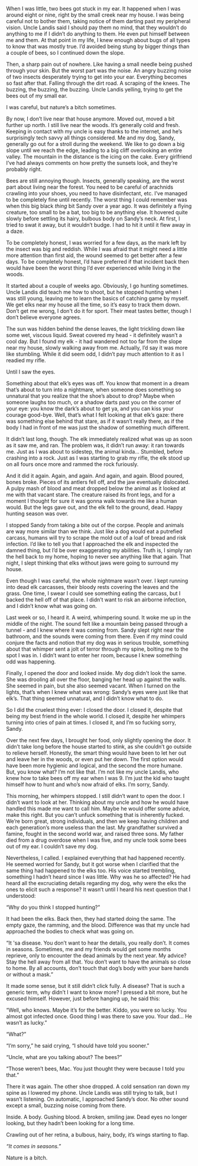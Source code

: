  When I was little, two bees got stuck in my ear. It happened when I was around eight or nine, right by the small creek near my house. I was being careful not to bother them, taking notice of them darting past my peripheral vision. Uncle Landis said I should pay them no mind, that they wouldn’t do anything to me if I didn’t do anything to them. He even put himself between me and them. At that point in my life, I knew enough about bugs of all types to know that was mostly true. I’d avoided being stung by bigger things than a couple of bees, so I continued down the slope.

Then, a sharp pain out of nowhere. Like having a small needle being pushed through your skin. But the worst part was the noise. An angry buzzing noise of two insects desperately trying to get into your ear. Everything becomes so fast after that. Falling through the dirt road. A scraping of the knees. The buzzing, the buzzing, the buzzing. Uncle Landis yelling, trying to get the bees out of my small ear.

I was careful, but nature’s a bitch sometimes.

By now, I don’t live near that house anymore. Moved out, moved a bit further up north. I still live near the woods. It’s generally cold and fresh. Keeping in contact with my uncle is easy thanks to the internet, and he’s surprisingly tech savvy all things considered. Me and my dog, Sandy, generally go out for a stroll during the weekend. We like to go down a big slope until we reach the edge, leading to a big cliff overlooking an entire valley. The mountain in the distance is the icing on the cake. Every girlfriend I’ve had always comments on how pretty the sunsets look, and they’re probably right.

Bees are still annoying though. Insects, generally speaking, are the worst part about living near the forest. You need to be careful of arachnids crawling into your shoes, you need to have disinfectant, etc. I’ve managed to be completely fine until recently. The worst thing I could remember was when this big black *thing* bit Sandy over a year ago. It was definitely a flying creature, too small to be a bat, too big to be anything else. It hovered quite slowly before settling its hairy, bulbous body on Sandy’s neck. At first, I tried to swat it away, but it wouldn’t budge. I had to hit it until it flew away in a daze.

To be completely honest, I was worried for a few days, as the mark left by the insect was big and reddish. While I was afraid that it might need a little more attention than first aid, the wound seemed to get better after a few days. To be completely honest, I’d have preferred if that incident back then would have been the worst thing I’d ever experienced while living in the woods. 

It started about a couple of weeks ago. Obviously, I go hunting sometimes. Uncle Landis did teach me how to shoot, but he stopped hunting when I was still young, leaving me to learn the basics of catching game by myself. We get elks near my house all the time, so it’s easy to track them down. Don’t get me wrong, I don't do it for sport. Their meat tastes better, though I don’t believe everyone agrees. 

The sun was hidden behind the dense leaves, the light trickling down like some wet, viscous liquid. Sweat covered my head - it definitely wasn’t a cool day. But I found my elk - it had wandered not too far from the slope near my house, slowly walking away from me. Actually, I’d say it was more like stumbling. While it did seem odd, I didn’t pay much attention to it as I readied my rifle.

Until I saw the eyes.

Something about that elk’s eyes was off. You know that moment in a dream that’s about to turn into a nightmare, when someone does something so unnatural that you realize that the shoe’s about to drop? Maybe when someone laughs too much, or a shadow darts past you on the corner of your eye: you know the dark’s about to get ya, and you can kiss your courage good-bye. Well, that’s what I felt looking at that elk’s gaze: there was something else behind that stare, as if it wasn’t really there, as if the body I had in front of me was just the shadow of something much different. 

It didn’t last long, though. The elk immediately realized what was up as soon as it saw me, and ran. The problem was, it didn’t run away: it ran towards me. Just as I was about to sidestep, the animal kinda… Stumbled, before crashing into a rock. Just as I was starting to grab my rifle, the elk stood up on all fours once more and rammed the rock furiously.

And it did it again. Again, and again. And again, and again. Blood poured, bones broke. Pieces of its antlers fell off, and the jaw eventually dislocated. A pulpy mash of blood and meat dropped below the animal as it looked at me with that vacant stare. The creature raised its front legs, and for a moment I thought for sure it was gonna walk towards me like a human would. But the legs gave out, and the elk fell to the ground, dead. Happy hunting season was over.

I stopped Sandy from taking a bite out of the corpse. People and animals are way more similar than we think. Just like a dog would eat a putrefied carcass, humans will try to scrape the mold out of a loaf of bread and risk infection. I’d like to tell you that I approached the elk and inspected the damned thing, but I’d be over exaggerating my abilities. Truth is, I simply ran the hell back to my home, hoping to never see anything like that again. That night, I slept thinking that elks without jaws were going to surround my house. 

Even though I was careful, the whole nightmare wasn’t over. I kept running into dead elk carcasses, their bloody rests covering the leaves and the grass. One time, I swear I could see something eating the carcass, but I backed the hell off of that place. I didn’t want to risk an airborne infection, and I didn’t know what was going on.

Last week or so, I heard it. A weird, whimpering sound. It woke me up in the middle of the night. The sound felt like a mountain being passed through a tunnel - and I knew where it was coming from. Sandy slept right near the bathroom, and the sounds were coming from there. Even if my mind could conjure the facts and notion that my dog was in serious trouble, something about that whimper sent a jolt of terror through my spine, bolting me to the spot I was in. I didn’t want to enter her room, because I knew something odd was happening.

Finally, I opened the door and looked inside. My dog didn't look the same. She was drooling all over the floor, banging her head up against the walls. She seemed in pain, but she also seemed vacant. When I turned on the lights, that’s when I knew what was wrong: Sandy’s eyes were just like that elk’s. That thing seemed unnatural, and I didn’t know what to do. 

So I did the cruelest thing ever: I closed the door. I closed it, despite that being my best friend in the whole world. I closed it, despite her whimpers turning into cries of pain at times. I closed it, and I’m so fucking sorry, Sandy. 

Over the next few days, I brought her food, only slightly opening the door. It didn’t take long before the house started to stink, as she couldn’t go outside to relieve herself. Honestly, the smart thing would have been to let her out and leave her in the woods, or even put her down. The first option would have been more hygienic and logical, and the second the more humane. But, you know what? I’m not like that. I’m not like my uncle Landis, who knew how to take bees off my ear when I was 9. I’m just the kid who taught himself how to hunt and who’s now afraid of elks. I’m sorry, Sandy.

This morning, her whimpers stopped. I still didn’t want to open the door. I didn’t want to look at her. Thinking about my uncle and how he would have handled this made me want to call him. Maybe he would offer some advice, make this right. But you can’t unfuck something that is inherently fucked. We’re born great, strong individuals, and then we keep having children and each generation’s more useless than the last. My grandfather survived a famine, fought in the second world war, and raised three sons. My father died from a drug overdose when I was five, and my uncle took some bees out of my ear. I couldn’t save my dog. 

Nevertheless, I called. I explained everything that had happened recently. He seemed worried for Sandy, but it got worse when I clarified that the same thing had happened to the elks too. His voice started trembling, something I hadn’t heard since I was little. Why was he so affected? He had heard all the excruciating details regarding my dog, why were the elks the ones to elicit such a response? It wasn’t until I heard his next question that I understood:

“Why do you think I stopped hunting?”

It had been the elks. Back then, they had started doing the same. The empty gaze, the ramming, and the blood. Difference was that my uncle had approached the bodies to check what was going on. 

“It 'sa disease. You don’t want to hear the details, you really don’t. It comes in seasons. Sometimes, me and my friends would get some months reprieve, only to encounter the dead animals by the next year. My advice? Stay the hell away from all that. You don’t want to have the animals so close to home. By all accounts, don’t touch that dog’s body with your bare hands or without a mask.”

It made some sense, but it still didn’t click fully. A disease? That is such a generic term, why didn’t I want to know more? I pressed a bit more, but he excused himself. However, just before hanging up, he said this:

“Well, who knows. Maybe it’s for the better. Kiddo, you were so lucky. You almost got infected once. Good thing I was there to save you. Your dad… He wasn’t as lucky.”

“What?”

“I’m sorry,” he said crying, “I should have told you sooner.”

“Uncle, what are you talking about? The bees?”

“Those weren’t bees, Mac. You just thought they were because I told you that.” 

There it was again. The other shoe dropped. A cold sensation ran down my spine as I lowered my phone. Uncle Landis was still trying to talk, but I wasn’t listening. On automatic, I approached Sandy’s door. No other sound except a small, buzzing noise coming from there.

Inside. A body. Gushing blood. A broken, smiling jaw. Dead eyes no longer looking, but they hadn’t been looking for a long time. 

Crawling out of her retina, a bulbous, hairy, body, it’s wings starting to flap.

*“It comes in seasons.”*

Nature is a bitch.